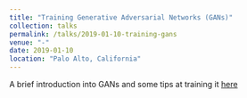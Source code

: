 ```yaml
---
title: "Training Generative Adversarial Networks (GANs)"
collection: talks
permalink: /talks/2019-01-10-training-gans
venue: "-"
date: 2019-01-10
location: "Palo Alto, California"
---
```


A brief introduction into GANs and some tips at training it [here](http://kmualim.github.io/publications/2019-02-05-training-gans.md)
